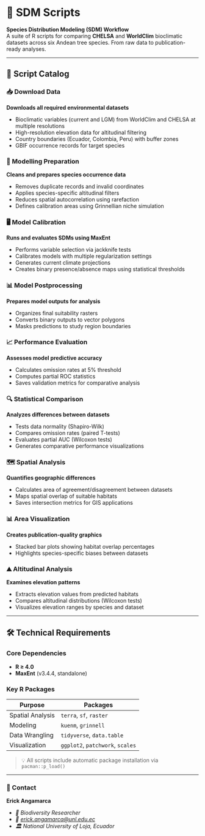 # 🐾 SDM Scripts  
**Species Distribution Modeling (SDM) Workflow**  
A suite of R scripts for comparing **CHELSA** and **WorldClim** bioclimatic datasets across six Andean tree species. From raw data to publication-ready analyses.

---

## 📂 Script Catalog

### 📥 Download Data  
**Downloads all required environmental datasets**  
- Bioclimatic variables (current and LGM) from WorldClim and CHELSA at multiple resolutions  
- High-resolution elevation data for altitudinal filtering  
- Country boundaries (Ecuador, Colombia, Peru) with buffer zones  
- GBIF occurrence records for target species  

### 🧹 Modelling Preparation  
**Cleans and prepares species occurrence data**  
- Removes duplicate records and invalid coordinates  
- Applies species-specific altitudinal filters  
- Reduces spatial autocorrelation using rarefaction  
- Defines calibration areas using Grinnellian niche simulation  

### 🖥️ Model Calibration  
**Runs and evaluates SDMs using MaxEnt**  
- Performs variable selection via jackknife tests  
- Calibrates models with multiple regularization settings  
- Generates current climate projections  
- Creates binary presence/absence maps using statistical thresholds  

### 📊 Model Postprocessing  
**Prepares model outputs for analysis**  
- Organizes final suitability rasters  
- Converts binary outputs to vector polygons  
- Masks predictions to study region boundaries  

### 📈 Performance Evaluation  
**Assesses model predictive accuracy**  
- Calculates omission rates at 5% threshold  
- Computes partial ROC statistics  
- Saves validation metrics for comparative analysis  

### 🔍 Statistical Comparison  
**Analyzes differences between datasets**  
- Tests data normality (Shapiro-Wilk)  
- Compares omission rates (paired T-tests)  
- Evaluates partial AUC (Wilcoxon tests)  
- Generates comparative performance visualizations  

### 🗺️ Spatial Analysis  
**Quantifies geographic differences**  
- Calculates area of agreement/disagreement between datasets  
- Maps spatial overlap of suitable habitats  
- Saves intersection metrics for GIS applications  

### 📊 Area Visualization  
**Creates publication-quality graphics**  
- Stacked bar plots showing habitat overlap percentages  
- Highlights species-specific biases between datasets  

### ⛰️ Altitudinal Analysis  
**Examines elevation patterns**  
- Extracts elevation values from predicted habitats  
- Compares altitudinal distributions (Wilcoxon tests)  
- Visualizes elevation ranges by species and dataset  

---

## 🛠️ Technical Requirements  

### Core Dependencies  
- **R ≥ 4.0**  
- **MaxEnt** (v3.4.4, standalone)  

### Key R Packages  
| Purpose              | Packages                          |
|----------------------|-----------------------------------|
| Spatial Analysis     | `terra`, `sf`, `raster`          |
| Modeling             | `kuenm`, `grinnell`              |
| Data Wrangling       | `tidyverse`, `data.table`        |
| Visualization        | `ggplot2`, `patchwork`, `scales` |

> 💡 All scripts include automatic package installation via `pacman::p_load()`

---

### 📧 Contact
**Erick Angamarca**
- *🌱 Biodiversity Researcher*
- *📧 erick.angamarca@unl.edu.ec*
- *🏛️ National University of Loja, Ecuador*

